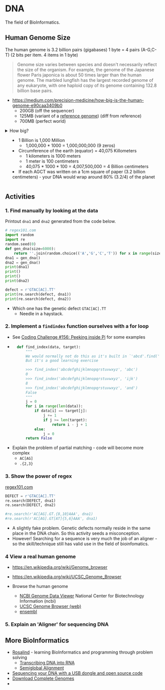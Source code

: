 DNA
===

The field of BioInformatics.


Human Genome Size
-----------------

The human genome is 3.2 billion pairs (gigabases)
1 byte = 4 pairs (A-G,C-T) (2 bits per item. 4 items in 1 byte)

> Genome size varies between species and doesn't necessarily reflect the size of the organism. For example, the genome of the Japanese flower Paris japonica is about 50 times larger than the human genome. The marbled lungfish has the largest recorded genome of any eukaryote, with one haploid copy of its genome containing 132.8 billion base pairs.

* https://medium.com/precision-medicine/how-big-is-the-human-genome-e90caa3409b0
    * 200GB (off the sequencer)
    * 125MB (variant of a [reference genome](https://en.wikipedia.org/wiki/Reference_genome)) (diff from reference)
    * 700MB (perfect world)

<details>
<summary>How big?<summary>

* 1 Billion is 1,000 Million
    * 1,000,000 * 1000 = 1,000,000,000 (9  zeros)
* Circumference of the earth (equator) = 40,075 Killometers
    * 1 kilometers is 1000 meters
    * 1 meter is 100 centimeters
    * 40,075 * 1000 * 100 = 4,007,500,000 = 4 Billion centimeters
* If each AGCT was written on a 1cm square of paper (3.2 billion centimeters) - your DNA would wrap around 80% (3.2/4) of the planet
</details>


Activities
----------

### 1. Find manually by looking at the data

Printout `dna1` and `dna2` generated from the code below.
```python
# regex101.com
import random
import re
random.seed(0)
def gen_dna(size=6000):
    return ''.join(random.choice(('A','G','C','T')) for x in range(size))
dna1 = gen_dna()
dna2 = gen_dna()
print(dna1)
print()
print()
print(dna2)

defect = r'GTAC[AC].TT'
print(re.search(defect, dna1))
print(re.search(defect, dna2))
```

* Which one has the genetic defect `GTAC[AC].TT`
    * Needle in a haystack.


### 2. Implement a `findindex` function ourselves with a for loop
* See [Coding Challenge #156: Peeking inside Pi](https://www.youtube.com/watch?v=MEdpRYyjz_0) for some examples
* ```python
    def find_index(data, target):
        """
        We would normally not do this as it's built in `'abcd'.find('bc')`
        But it's a good learning exercise

        >>> find_index('abcdefghijklmnopqrstuvwxyz', 'abc')
        0
        >>> find_index('abcdefghijklmnopqrstuvwxyz', 'ijk')
        8
        >>> find_index('abcdefghijklmnopqrstuvwxyz', 'and')
        False
        """
        j = 0
        for i in range(len(data)):
            if data[i] == target[j]:
                j += 1
                if j >= len(target):
                    return i - j + 1
            else:
                j = 0
        return False
  ```
* Explain the problem of partial matching - code will become more complex
    * `AC[AG]`
    * `.{2,3}`

### 3. Show the power of regex

[regex101.com](https://regex101.com/)

```python
DEFECT = r'GTAC[AC].TT'
re.search(DEFECT, dna1)
re.search(DEFECT, dna2)

#re.search(r'AC[AG].GT.{8,10}AAA', dna1)
#re.search(r'AC[AG].GT[AT]{5,6}AAA', dna1)
```

* A slightly fake problem. Genetic defects normally reside in the same place in the DNA chain. So this activity seeds a misconception.
* However! Searching for a sequence is very much the job of an aligner - so the skill/technique still has valid use in the field of bioinfomatics.

### 4 View a real human genome

* https://en.wikipedia.org/wiki/Genome_browser
* https://en.wikipedia.org/wiki/UCSC_Genome_Browser

* Browse the human genome
    * [NCBI Genome Data Viewer](https://www.ncbi.nlm.nih.gov/gdv/browser/genome/?chr=17&from=73060031&to=73970032&id=GCF_000001405.40) National Center for Biotechnology Information (ncbi)
    * [UCSC Genome Browser (web)](https://genome.ucsc.edu/)
    * [ensembl](http://www.ensembl.org/Homo_sapiens/Location/View?r=17:73514968-73515099;db=core)

### 5. Explain an 'Aligner' for sequencing DNA




More BioInformatics
------------------

* [Rosalind](http://rosalind.info/) - learning BioInformatics and programming through problem solving
    * [Transcribing DNA into RNA](http://rosalind.info/problems/rna/)
    * [Semiglobal Alignment](http://rosalind.info/problems/smgb/)
* [Sequencing your DNA with a USB dongle and open source code](https://stackoverflow.blog/2021/12/24/sequencing-your-dna-with-a-usb-dongle-and-open-source-code/)
* [Download Complete Genomes](https://hgdownload.soe.ucsc.edu/downloads.html)
* [](https://www.ncbi.nlm.nih.gov/guide/howto/dwn-genome/)
